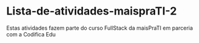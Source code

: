 # Lista-de-atividades-maispraTI-2
Estas atividades fazem parte do curso FullStack da maisPraTI em parceria com a Codifica Edu
